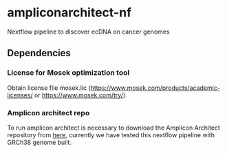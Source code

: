 # ampliconarchitect-nf
Nextflow pipeline to discover ecDNA on  cancer genomes


## Dependencies

###  License for Mosek optimization tool

Obtain license file mosek.lic (https://www.mosek.com/products/academic-licenses/ or https://www.mosek.com/try/).

### Amplicon architect repo
To run amplicon architect is necessary to download the Amplicon Architect repository from [here](https://drive.google.com/drive/folders/0ByYcg0axX7udeGFNVWtaUmxrOFk), currently we have tested this nextflow pipeline with GRCh38 genome built.
